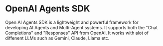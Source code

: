 # OpenAI Agents SDK
Open AI Agents SDK is a lightweight and powerful framework for developing AI Agents and Multi-Agent systems. It supports both the "Chat Completions" and "Responses" API from OpenAI. It works with alot of diffenent LLMs such as Gemini, Claude, Llama etc. 